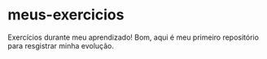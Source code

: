 # meus-exercicios
 Exercícios durante meu aprendizado!
 Bom, aqui é meu primeiro repositório para resgistrar minha evolução.
